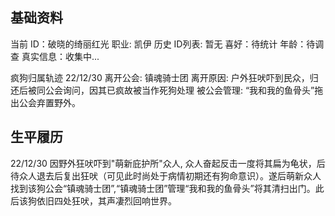 ## 基础资料
当前 ID：破晓的绮丽红光
职业: 凯伊
历史 ID列表: 暂无
喜好：待统计
年龄：待调查
真实信息：收集中...

疯狗归属轨迹
22/12/30 离开公会: 镇魂骑士团   离开原因: 户外狂吠吓到民众，归还后被同公会询问，因其已疯故被当作死狗处理  被公会管理: “我和我的鱼骨头”拖出公会弃置野外。


## 生平履历
22/12/30 因野外狂吠吓到"萌新庇护所"众人, 众人奋起反击一度将其扁为龟状，后待众人退去后复出狂吠（可见此时尚处于病情初期还有狗命意识）。遂后萌新众人找到该狗公会“镇魂骑士团”,“镇魂骑士团”管理“我和我的鱼骨头”将其清扫出门。此后该狗依旧四处狂吠，其声凄烈回响世界。
